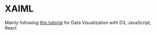 # XAIML

Mainly following [this tutorial](https://www.youtube.com/watch?v=2LhoCfjm8R4&t=0s) for Data Visualization with D3, JavaScript, React
